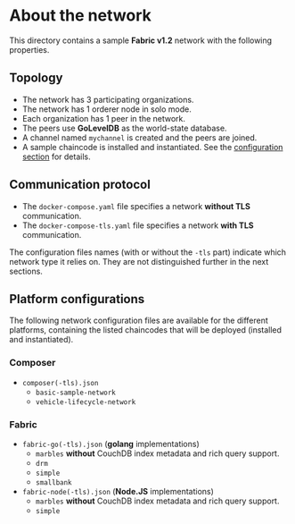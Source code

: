 # About the network

This directory contains a sample __Fabric v1.2__ network with the following properties.

## Topology
* The network has 3 participating organizations.
* The network has 1 orderer node in solo mode.
* Each organization has 1 peer in the network.
* The peers use __GoLevelDB__ as the world-state database.
* A channel named `mychannel` is created and the peers are joined.
* A sample chaincode is installed and instantiated. See the [configuration section](#platform-configurations) for details.

## Communication protocol
* The `docker-compose.yaml` file specifies a network __without TLS__ communication.
* The `docker-compose-tls.yaml` file specifies a network __with TLS__ communication.

The configuration files names (with or without the `-tls` part) indicate which network type it relies on. They are not distinguished further in the next sections.

## Platform configurations

The following network configuration files are available for the different platforms, containing the listed chaincodes that will be deployed (installed and instantiated).

### Composer
* `composer(-tls).json`
  * `basic-sample-network` 
  * `vehicle-lifecycle-network`

### Fabric
* `fabric-go(-tls).json` (__golang__ implementations) 
  * `marbles` __without__ CouchDB index metadata and rich query support.
  * `drm`
  * `simple`
  * `smallbank`
* `fabric-node(-tls).json` (__Node.JS__ implementations) 
  * `marbles` __without__ CouchDB index metadata and rich query support.
  * `simple`